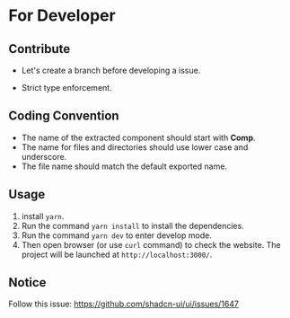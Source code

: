 # For Developer

## Contribute

- Let's create a branch before developing a issue.

- Strict type enforcement.


## Coding Convention

- The name of the extracted component should start with **Comp**.
- The name for files and directories should use lower case and underscore.
- The file name should match the default exported name.

## Usage
1. install `yarn`.
2. Run the command `yarn install` to install the dependencies.
3. Run the command `yarn dev` to enter develop mode. 
4. Then open browser (or use `curl` command) to check the website. The project will be launched at `http://localhost:3000/`.

## Notice

Follow this issue:
https://github.com/shadcn-ui/ui/issues/1647

